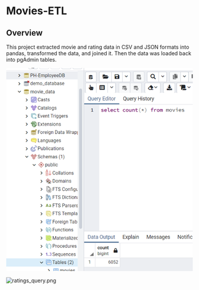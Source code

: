 # Movies-ETL
## Overview
This project extracted movie and rating data in CSV and JSON formats into pandas, transformed the data, and joined it. Then the data was loaded back into pgAdmin tables. 

![movies_query.png](Resources/movies_query.png)
 
![ratings_query.png](Resources/ratings_query.png.png)
